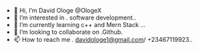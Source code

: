 - 👋 Hi, I’m David Ologe @OlogeX
- 👀 I’m interested in . software development..
- 🌱 I’m currently learning c++ and Mern Stack ...
- 💞️ I’m looking to collaborate on .Github.
- 📫 How to reach me . davidologe1@gmail.com/ +23467119923..

<!---
OlogeX/OlogeX is a ✨ special ✨ repository because its `README.md` (this file) appears on your GitHub profile.
You can click the Preview link to take a look at your changes.
--->
